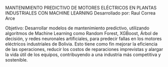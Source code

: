 MANTENIMIENTO PREDICTIVO DE MOTORES ELÉCTRICOS EN PLANTAS INDUSTRIALES CON MACHINE LEARNING
Desarrollado por: Raul Correa Arce

Objetivo: Desarrollar modelos de mantenimiento predictivo, utilizando algoritmos de Machine Learning como Random Forest, 
          XGBoost, Árbol de decisión, y redes neuronales artificiales, para predecir fallas en los motores eléctricos industriales de Bolivia. 
          Esto tiene como fin mejorar la eficiencia de las operaciones, reducir los costos de reparaciones imprevistas y alargar la vida útil de los equipos, 
          contribuyendo a una industria más competitiva y sostenible.

